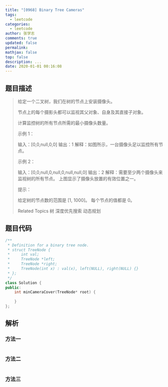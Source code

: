```yaml
---
title: "[0968] Binary Tree Cameras"
tags:
  - leetcode
categories:
  - leetcode
author: 张学志
comments: true
updated: false
permalink:
mathjax: false
top: false
description: ...
date: 2020-01-01 00:16:08
---
```


## 题目描述

> 给定一个二叉树，我们在树的节点上安装摄像头。 
> 
> 节点上的每个摄影头都可以监视其父对象、自身及其直接子对象。 
> 
> 计算监控树的所有节点所需的最小摄像头数量。 
> 
> 
> 
> 示例 1： 
> 
> 
> 
> 输入：[0,0,null,0,0]
> 输出：1
> 解释：如图所示，一台摄像头足以监控所有节点。
> 
> 
> 示例 2： 
> 
> 
> 
> 输入：[0,0,null,0,null,0,null,null,0]
> 输出：2
> 解释：需要至少两个摄像头来监视树的所有节点。 上图显示了摄像头放置的有效位置之一。
> 
> 
> 
> 提示： 
> 
> 
> 给定树的节点数的范围是 [1, 1000]。 
> 每个节点的值都是 0。 
> 
> Related Topics 树 深度优先搜索 动态规划

## 题目代码

```cpp
/**
 * Definition for a binary tree node.
 * struct TreeNode {
 *     int val;
 *     TreeNode *left;
 *     TreeNode *right;
 *     TreeNode(int x) : val(x), left(NULL), right(NULL) {}
 * };
 */
class Solution {
public:
    int minCameraCover(TreeNode* root) {
        
    }
};
```

## 解析

### 方法一

```cpp

```

### 方法二

```cpp

```

### 方法三

```cpp

```

